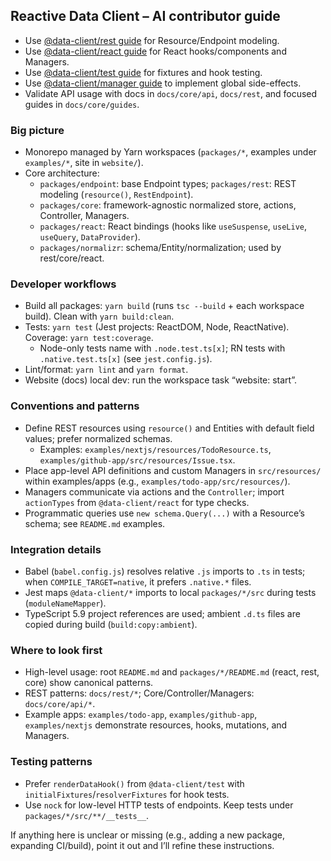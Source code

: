 ## Reactive Data Client – AI contributor guide

- Use [@data-client/rest guide](instructions/rest.instructions.md) for Resource/Endpoint modeling.
- Use [@data-client/react guide](instructions/react.instructions.md) for React hooks/components and Managers.
- Use [@data-client/test guide](instructions/test.instructions.md) for fixtures and hook testing.
- Use [@data-client/manager guide](instructions/manager.instructions.md) to implement global side-effects.
- Validate API usage with docs in `docs/core/api`, `docs/rest`, and focused guides in `docs/core/guides`.

### Big picture
- Monorepo managed by Yarn workspaces (`packages/*`, examples under `examples/*`, site in `website/`).
- Core architecture:
	- `packages/endpoint`: base Endpoint types; `packages/rest`: REST modeling (`resource()`, `RestEndpoint`).
	- `packages/core`: framework-agnostic normalized store, actions, Controller, Managers.
	- `packages/react`: React bindings (hooks like `useSuspense`, `useLive`, `useQuery`, `DataProvider`).
	- `packages/normalizr`: schema/Entity/normalization; used by rest/core/react.

### Developer workflows
- Build all packages: `yarn build` (runs `tsc --build` + each workspace build). Clean with `yarn build:clean`.
- Tests: `yarn test` (Jest projects: ReactDOM, Node, ReactNative). Coverage: `yarn test:coverage`.
	- Node-only tests name with `.node.test.ts[x]`; RN tests with `.native.test.ts[x]` (see `jest.config.js`).
- Lint/format: `yarn lint` and `yarn format`.
- Website (docs) local dev: run the workspace task “website: start”.

### Conventions and patterns
- Define REST resources using `resource()` and Entities with default field values; prefer normalized schemas.
	- Examples: `examples/nextjs/resources/TodoResource.ts`, `examples/github-app/src/resources/Issue.tsx`.
- Place app-level API definitions and custom Managers in `src/resources/` within examples/apps (e.g., `examples/todo-app/src/resources/`).
- Managers communicate via actions and the `Controller`; import `actionTypes` from `@data-client/react` for type checks.
- Programmatic queries use `new schema.Query(...)` with a Resource’s schema; see `README.md` examples.

### Integration details
- Babel (`babel.config.js`) resolves relative `.js` imports to `.ts` in tests; when `COMPILE_TARGET=native`, it prefers `.native.*` files.
- Jest maps `@data-client/*` imports to local `packages/*/src` during tests (`moduleNameMapper`).
- TypeScript 5.9 project references are used; ambient `.d.ts` files are copied during build (`build:copy:ambient`).

### Where to look first
- High-level usage: root `README.md` and `packages/*/README.md` (react, rest, core) show canonical patterns.
- REST patterns: `docs/rest/*`; Core/Controller/Managers: `docs/core/api/*`.
- Example apps: `examples/todo-app`, `examples/github-app`, `examples/nextjs` demonstrate resources, hooks, mutations, and Managers.

### Testing patterns
- Prefer `renderDataHook()` from `@data-client/test` with `initialFixtures`/`resolverFixtures` for hook tests.
- Use `nock` for low-level HTTP tests of endpoints. Keep tests under `packages/*/src/**/__tests__`.

If anything here is unclear or missing (e.g., adding a new package, expanding CI/build), point it out and I’ll refine these instructions.